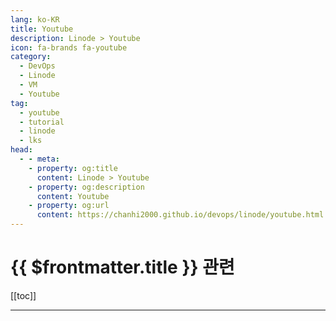 ```yaml
---
lang: ko-KR
title: Youtube
description: Linode > Youtube
icon: fa-brands fa-youtube
category:
  - DevOps
  - Linode
  - VM
  - Youtube
tag: 
  - youtube
  - tutorial
  - linode
  - lks
head:
  - - meta:
    - property: og:title
      content: Linode > Youtube
    - property: og:description
      content: Youtube
    - property: og:url
      content: https://chanhi2000.github.io/devops/linode/youtube.html
---
```


# {{ $frontmatter.title }} 관련

[[toc]]

---

<TagLinks />